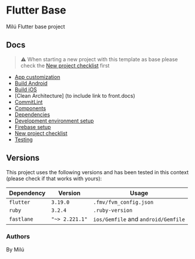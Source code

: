 # Flutter Base

Milú Flutter base project

## Docs

> ⚠️ When starting a new project with this template as base please check the [New project checklist](./docs/new-project-checklist.md) first

- [App customization](./docs/app-customization/)
- [Build Android](./docs/build/android.md)
- [Build iOS](./docs/build/ios.md)
- [Clean Architecture] (to include link to front.docs)
- [CommitLint](./docs/dev-environment-setup.md)
- [Components](./docs/components.md)
- [Dependencies](./docs//dependencies.md)
- [Development environment setup](./docs/dev-environment-setup.md)
- [Firebase setup](./docs/firebase/firebase.md)
- [New project checklist](./docs/new-project-checklist.md)
- [Testing](./docs/testing.md)

## Versions

This project uses the following versions and has been tested in this context
(please check if that works with yours):

| Dependency | Version        | Usage                               |
| ---------- | -------------- | ----------------------------------- |
| `flutter`  | `3.19.0`       | `.fmv/fvm_config.json`              |
| `ruby`     | `3.2.4`        | `.ruby-version`                     |
| `fastlane` | `"~> 2.221.1"` | `ios/Gemfile` and `android/Gemfile` |

### Authors

By Milú
